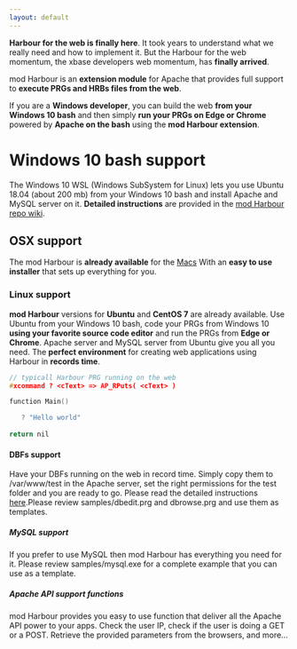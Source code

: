```yaml
---
layout: default
---
```


**Harbour for the web is finally here**. It took years to understand what we really need and how to implement it. But the Harbour for the web momentum, the xbase developers web momentum, has **finally arrived**.

mod Harbour is an **extension module** for Apache that provides full support to **execute PRGs and HRBs files from the web**.

If you are a **Windows developer**, you can build the web **from your Windows 10 bash** and then simply **run your PRGs on Edge or Chrome** powered by **Apache on the bash** using the **mod Harbour extension**.

# Windows 10 bash support

The Windows 10 WSL (Windows SubSystem for Linux) lets you use Ubuntu 18.04 (about 200 mb) from your Windows 10 bash and install Apache and MySQL server on it. **Detailed instructions** are provided in the [mod Harbour repo wiki](https://github.com/FiveTechSoft/mod_harbour/wiki).

## OSX support

The mod Harbour is **already available** for the [Macs](https://github.com/FiveTechSoft/mod_harbour/tree/master/osx)
With an **easy to use installer** that sets up everything for you.

### Linux support

**mod Harbour** versions for **Ubuntu** and **CentOS 7** are already available. Use Ubuntu from your Windows 10 bash, code your PRGs from
Windows 10 **using your favorite source code editor** and run the PRGs from **Edge or Chrome**. Apache server and MySQL server from Ubuntu give you all you need. The **perfect environment** for creating web applications using Harbour in **records time**.

```c
// typicall Harbour PRG running on the web
#xcommand ? <cText> => AP_RPuts( <cText> )

function Main()

   ? "Hello world"
   
return nil   
```

#### DBFs support

Have your DBFs running on the web in record time. Simply copy them to /var/www/test in the Apache server, set the right permissions for the test folder and you are ready to go. Please read the detailed instructions [here](https://github.com/FiveTechSoft/mod_harbour/wiki/Using-DBFs-from-the-server).Please review samples/dbedit.prg and dbrowse.prg and use them as templates.

##### MySQL support

If you prefer to use MySQL then mod Harbour has everything you need for it. Please review samples/mysql.exe for a complete example that you can use as a template.

##### Apache API support functions

mod Harbour provides you easy to use function that deliver all the Apache API power to your apps. Check the user IP, check if the user is doing a GET or a POST. Retrieve the provided parameters from the browsers, and more...

